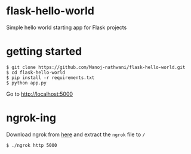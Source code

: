 # flask-hello-world
Simple hello world starting app for Flask projects

# getting started
```
$ git clone https://github.com/Manoj-nathwani/flask-hello-world.git
$ cd flask-hello-world
$ pip install -r requirements.txt
$ python app.py
```
Go to <a href="http://localhost:5000" target="_blank">http://localhost:5000</a>

# ngrok-ing
Download ngrok from <a href="https://ngrok.com/download" target="_blank">here</a> and extract the `ngrok` file to `/` 
```
$ ./ngrok http 5000
```
